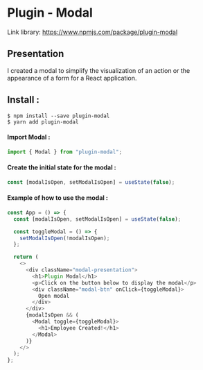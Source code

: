 # Plugin - Modal

Link library: https://www.npmjs.com/package/plugin-modal

## Presentation

I created a modal to simplify the visualization of an action or the appearance of a form for a React application.

## Install :

```
$ npm install --save plugin-modal
$ yarn add plugin-modal
```

#### Import Modal :

```js
import { Modal } from "plugin-modal";
```

#### Create the initial state for the modal :

```js
const [modalIsOpen, setModalIsOpen] = useState(false);
```

#### Example of how to use the modal :

```js
const App = () => {
  const [modalIsOpen, setModalIsOpen] = useState(false);

  const toggleModal = () => {
    setModalIsOpen(!modalIsOpen);
  };

  return (
    <>
      <div className="modal-presentation">
        <h1>Plugin Modal</h1>
        <p>Click on the button below to display the modal</p>
        <div className="modal-btn" onClick={toggleModal}>
          Open modal
        </div>
      </div>
      {modalIsOpen && (
        <Modal toggle={toggleModal}>
          <h1>Employee Created!</h1>
        </Modal>
      )}
    </>
  );
};
```

